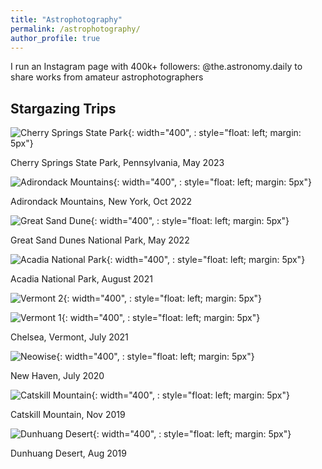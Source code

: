 ```yaml
---
title: "Astrophotography"
permalink: /astrophotography/
author_profile: true
---
```


I run an Instagram page with 400k+ followers: <a style="text-decoration:none" href="https://www.instagram.com/the.astronomy.daily/" target="_blank">@the.astronomy.daily</a> to share works from amateur astrophotographers

## Stargazing Trips

<!-- \[2023.5\] Cherry Springs State Park, Pennsylvania\
\[2022.10\] Adirondack Mountains, New York\
\[2022.5\] Great Sand Dunes National Park, Colorado\
\[2021.9\] Chelsea, Vermont\
\[2021.8\] Acadia National Park, Maine\
\[2021.1\] Block Island, Rhode Island\
\[2019.11\] Catskill Mountain, New York\
\[2019.5\] Hokkaido, Japan\
\[2019.4\] Dunhuang Desert, China\
\[2019.2\] Dongji Island, China\
\[2018.6\] Batam, Indonesia\
\[2016-2018\] <a style="text-decoration:none" href="https://www.instagram.com/hc_astro/?hl=en" target="_blank">HCAstro</a>, Singapore -->

![Cherry Springs State Park](/images/photos/cherry_spring.jpeg){: width="400", : style="float: left; margin: 5px"}

Cherry Springs State Park, Pennsylvania, May 2023

![Adirondack Mountains](/images/photos/Adirondacks.jpeg){: width="400", : style="float: left; margin: 5px"}

Adirondack Mountains, New York, Oct 2022

![Great Sand Dune](/images/photos/Colorado.jpeg){: width="400", : style="float: left; margin: 5px"}

Great Sand Dunes National Park, May 2022

![Acadia National Park](/images/photos/Acadia.jpeg){: width="400", : style="float: left; margin: 5px"}

Acadia National Park, August 2021

![Vermont 2](/images/photos/Vermont.jpeg){: width="400", : style="float: left; margin: 5px"}

![Vermont 1](/images/photos/Vermont%202.jpeg){: width="400", : style="float: left; margin: 5px"}

Chelsea, Vermont, July 2021

![Neowise](/images/photos/Neowise.jpeg){: width="400", : style="float: left; margin: 5px"}

New Haven, July 2020

![Catskill Mountain](/images/photos/Catskill.jpeg){: width="400", : style="float: left; margin: 5px"}

Catskill Mountain, Nov 2019

![Dunhuang Desert](/images/photos/Dunhuang.jpeg){: width="400", : style="float: left; margin: 5px"}

Dunhuang Desert, Aug 2019

<!-- See more of my photos at: <a style="text-decoration:none" href="https://www.instagram.com/ziming.astro/" target="_blank">@ziming.astro</a> -->
